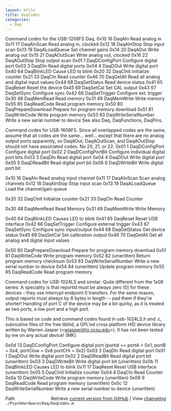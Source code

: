 ```yaml
---
layout: mfile
title: DaqCodes
categories:
  - Daq
---
```


Command codes for the USB\-1208FS Daq.
0x10    16  DaqAIn                  Read analog in
0x11    17  DaqAInScan              Read analog in, clocked
0x12    18  DaqAInStop              Stop input scan
0x13    19  DaqALoadQueue           Set channel gains
0x14    20  DaqAOut                 Write analog out
0x15    21  DaqAOutScan             Write analog out, clocked
0x16    22  DaqAOutStop             Stop output scan
0x01     1  DaqDConfigPort          Configure digital port
0x03     3  DaqDIn                  Read digital ports
0x04     4  DaqDOut                 Write digital port
0x40    64  DaqBlinkLED             Cause LED to blink
0x20    32  DaqCInit                Initialize counter
0x21    33  DaqCIn                  Read counter
0x46    70  DaqGetAll               Read all analog and digital input values
0x44    68  DaqGetStatus            Read device status
0x41    65  DaqReset                Reset the device
0x45    69  DaqSetCal               Set CAL output
0x43    67  DaqSetSync              Configure sync
0x42    66  DaqSetTrigger           Configure ext. trigger
0x30    48  DaqMemRead              Read memory
0x31    49  DaqMemWrite             Write memory
0x55    85  DaqReadCode             Read program memory
0x50    80  DaqPrepareDownload      Prepare for program memory download
0x51    81  DaqWriteCode            Write program memory
0x53    83  DaqWriteSerialNumber    Write a new serial number to device
See also Daq, DaqFunctions, DaqPins.



Command codes for USB\-1608FS.  Since all overlapped codes are the same,
assume that all codes are the same...  well... except that there are no
analog output ports apparently, so DaqAOut, DaqAOutScan, and DaqAOutStop
should not have associated codes.  No 20, 21, or 22.
0x01    1   DaqDConfigPort        Configure digital port
0x02    2   DaqDConfigPortBit     Configure individual digital port bits
0x03    3   DaqDIn                Read digital port
0x04    4   DaqDOut               Write digital port
0x05    5   DaqDReadBit           Read digital port bit
0x06    6   DaqDWriteBit          Write digital port bit

0x10   16   DaqAIn                Read analog input channel
0x11   17   DaqAInScan            Scan analog channels
0x12     18   DaqAInStop            Stop input scan
0x13     19   DaqALoadQueue         Load the channel/gain queue

0x20     32   DaqCInit              Initialize counter
0x21     33   DaqCIn                Read Counter

0x30     48   DaqMemRead            Read Memory
0x31     49   DaqMemWrite           Write Memory

0x40     64   DaqBlinkLED           Causes LED to blink
0x41     65   DaqReset              Reset USB interface
0x42     66   DaqSetTrigger         Configure external trigger
0x43     67   DaqSetSync            Configure sync input/output
0x44     68   DaqGetStatus          Get device status
0x45     69   DaqSetCal             Set calibration output
0x46     70   DaqGetAll             Get all analog and digital input values

0x50     80   DaqPrepareDownload    Prepare for program memory download
0x51     81   DaqWriteCode          Write program memory
0x52     82   \(unwritten\)           Return program memory checksum
0x53     83   DaqWriteSerialNumber  Write a new serial number to device
0x54     84   \(unwritten\)           Update program memory
0x55     85   DaqReadCode           Read program memory



Command codes for USB\-1024LS and similar: Quite different from the 1x08
series: A speciality is that reportId must be always zero \(0\) for these
devices \- they use interrupt endpoint 0 transfers. For the same reason,
output reports must always by 8 bytes in length \-\- pad them if they're
shorter\! Handling of port C of the device may be a bit quirky, as it is
treated as two ports, a low port and a high port.

This is based on code and command codes found in usb\-1024LS.h and .c,
subroutine files of the free libhid, a GPL'ed cross platform HID device
library written by Warren Jasper \(<wjasper@tx.ncsu.edu\>\). It has not been
tested by me on any actual device\! \(MK\).

0x0d   13   DaqDConfigPort        Configure digital port \(portid == portA = 0x1, portB = 0x4, portClow = 0x8 portCHi = 0x2\)
0x03    3   DaqDIn                Read digital port
0x01    1   DaqDOut               Write digital port
0x02    2   DaqDReadBit           Read digital port bit    \(unwritten\)
0x03    3   DaqDWriteBit          Write digital port bit   \(unwritten\)
0x0b     11   DaqBlinkLED           Causes LED to blink
0x11     17   DaqReset              Reset USB interface      \(unwritten\)
0x05      5   DaqCInit              Initialize counter
0x04      4   DaqCIn                Read Counter
0x0a     10   DaqWriteCode          Write program memory     \(unwritten\)
0x09      9   DaqReadCode           Read program memory      \(unwritten\)
0x0c     12   DaqWriteSerialNumber  Write a new serial number to device \(unwritten\)


<div class="code_header" style="text-align:right;">
  <span style="float:left;">Path&nbsp;&nbsp;</span> <span class="counter">Retrieve <a href=
  "https://raw.github.com/Psychtoolbox-3/Psychtoolbox-3/beta/./PsychHardware/Daq/DaqCodes.m">current version from GitHub</a> | View <a href=
  "https://github.com/Psychtoolbox-3/Psychtoolbox-3/commits/beta/./PsychHardware/Daq/DaqCodes.m">changelog</a></span>
</div>
<div class="code">
  <code>./PsychHardware/Daq/DaqCodes.m</code>
</div>
